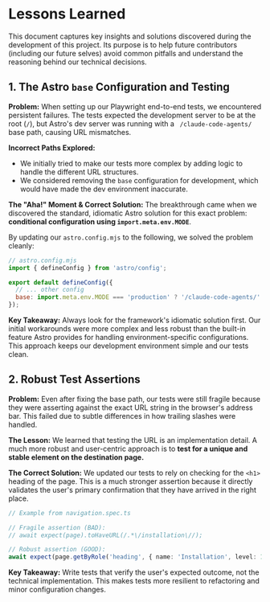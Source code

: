 # Lessons Learned

This document captures key insights and solutions discovered during the development of this project. Its purpose is to help future contributors (including our future selves) avoid common pitfalls and understand the reasoning behind our technical decisions.

## 1. The Astro `base` Configuration and Testing

**Problem:** When setting up our Playwright end-to-end tests, we encountered persistent failures. The tests expected the development server to be at the root (`/`), but Astro's dev server was running with a ` /claude-code-agents/` base path, causing URL mismatches.

**Incorrect Paths Explored:**
- We initially tried to make our tests more complex by adding logic to handle the different URL structures.
- We considered removing the `base` configuration for development, which would have made the dev environment inaccurate.

**The "Aha!" Moment & Correct Solution:**
The breakthrough came when we discovered the standard, idiomatic Astro solution for this exact problem: **conditional configuration using `import.meta.env.MODE`**.

By updating our `astro.config.mjs` to the following, we solved the problem cleanly:

```javascript
// astro.config.mjs
import { defineConfig } from 'astro/config';

export default defineConfig({
  // ... other config
  base: import.meta.env.MODE === 'production' ? '/claude-code-agents/' : '/',
});
```

**Key Takeaway:**
Always look for the framework's idiomatic solution first. Our initial workarounds were more complex and less robust than the built-in feature Astro provides for handling environment-specific configurations. This approach keeps our development environment simple and our tests clean.

## 2. Robust Test Assertions

**Problem:** Even after fixing the base path, our tests were still fragile because they were asserting against the exact URL string in the browser's address bar. This failed due to subtle differences in how trailing slashes were handled.

**The Lesson:**
We learned that testing the URL is an implementation detail. A much more robust and user-centric approach is to **test for a unique and stable element on the destination page.**

**The Correct Solution:**
We updated our tests to rely on checking for the `<h1>` heading of the page. This is a much stronger assertion because it directly validates the user's primary confirmation that they have arrived in the right place.

```typescript
// Example from navigation.spec.ts

// Fragile assertion (BAD):
// await expect(page).toHaveURL(/.*\/installation\//);

// Robust assertion (GOOD):
await expect(page.getByRole('heading', { name: 'Installation', level: 1 })).toBeVisible();
```

**Key Takeaway:**
Write tests that verify the user's expected outcome, not the technical implementation. This makes tests more resilient to refactoring and minor configuration changes.
